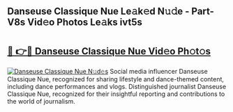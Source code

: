 ## Danseuse Classique Nue Le𝚊k𝚎d N𝚞𝚍e - Part-V8s Vid𝚎o Photos Le𝚊ks ivt5s

# <h2><a href="http://fb3blo.evod.top/?m=Danseuse+Classique+Nue">🔗 👉🔴 Danseuse Classique Nue Vid𝚎o Ph𝚘t𝚘s</a></h2>

[![Danseuse Classique Nue N𝚞d𝚎s](https://i.imgur.com/8V9OHl7.gif)](http://fb3blo.evod.top/?m=Danseuse+Classique+Nue)
Social media influencer Danseuse Classique Nue, recognized for sharing lifestyle and dance-themed content, including dance performances and vlogs. Distinguished journalist Danseuse Classique Nue, recognized for their insightful reporting and contributions to the world of journalism. 
